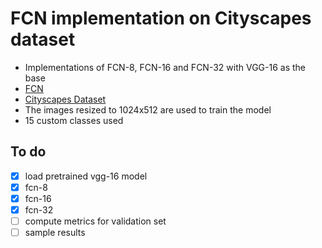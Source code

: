 # FCN implementation on Cityscapes dataset

* Implementations of FCN-8, FCN-16 and FCN-32 with VGG-16 as the base
* [FCN](https://people.eecs.berkeley.edu/~jonlong/long_shelhamer_fcn.pdf)
* [Cityscapes Dataset](https://www.cityscapes-dataset.com/)
* The images resized to 1024x512 are used to train the model
* 15 custom classes used

## To do
- [x] load pretrained vgg-16 model
- [x] fcn-8
- [x] fcn-16
- [x] fcn-32
- [ ] compute metrics for validation set
- [ ] sample results 
